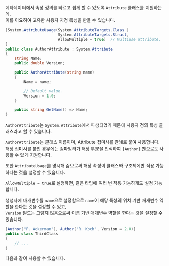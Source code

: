 메타데이터에서 속성 정의를 빠르고 쉽게 할 수 있도록 `Attribute` 클래스를 지원하는데,            
이를 이요하여 고유한 사용자 지정 특성을 만들 수 있습니다.        

```cs
[System.AttributeUsage(System.AttributeTargets.Class |
                       System.AttributeTargets.Struct,
                       AllowMultiple = true)  // Multiuse attribute.
]
public class AuthorAttribute : System.Attribute
{
    string Name;
    public double Version;

    public AuthorAttribute(string name)
    {
        Name = name;

        // Default value.
        Version = 1.0;
    }

    public string GetName() => Name;
}
```
`AuthorAttribute`는 `System.Attribute`에서 파생되었기 때문에 사용자 정의 특성 클래스라고 할 수 있습니다.         

`AuthorAttribute`는 클래스 이름이며, Attribute 접미사를 관례로 붙여 사용합니다.           
해당 접미사를 붙인 경우에는 컴파일러가 해당 부분을 인식하여 `[Author]` 만으로도 사용할 수 있게 지원합니다.         

또한 `AttributeUsage`를 명시해 줌으로써 해당 속성이 클래스와 구조체에만 적용 가능하다는 것을 설정할 수 있습니다.     

`AllowMultiple = true`로 설정하면, 같은 타입에 여러 번 적용 가능하게도 설정 가능합니다.     

생성자에 매개변수를 `name`으로 설정함으로 `name`이 해당 특성의 위치 기반 매개변수 역할을 한다는 것을 설정할 수 있고,       
`Version` 필드는 그렇지 않음으로써 이름 기반 매개변수 역할을 한다는 것을 설정할 수 있습니다.      

```cs
[Author("P. Ackerman"), Author("R. Koch", Version = 2.0)]
public class ThirdClass
{
    // ...
}
```
다음과 같이 사용할 수 있습니다.   
